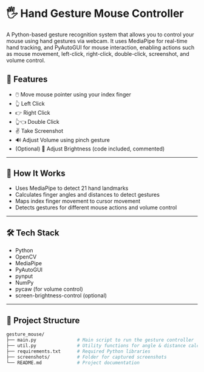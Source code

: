# 🖐️ Hand Gesture Mouse Controller

A Python-based gesture recognition system that allows you to control your mouse using hand gestures via webcam. It uses MediaPipe for real-time hand tracking, and PyAutoGUI for mouse interaction, enabling actions such as mouse movement, left-click, right-click, double-click, screenshot, and volume control.



## 🚀 Features

- 🖱️ Move mouse pointer using your index finger
- 👆 Left Click
- 👉 Right Click
- 👆👈 Double Click
- ✌️ Take Screenshot
- 🔊 Adjust Volume using pinch gesture
- (Optional) 🔆 Adjust Brightness (code included, commented)

---

## 🧠 How It Works

- Uses MediaPipe to detect 21 hand landmarks
- Calculates finger angles and distances to detect gestures
- Maps index finger movement to cursor movement
- Detects gestures for different mouse actions and volume control

---

## 🛠️ Tech Stack

- Python
- OpenCV
- MediaPipe
- PyAutoGUI
- pynput
- NumPy
- pycaw (for volume control)
- screen-brightness-control (optional)

---

## 📁 Project Structure

```bash
gesture_mouse/
├── main.py               # Main script to run the gesture controller
├── util.py               # Utility functions for angle & distance calculations
├── requirements.txt      # Required Python libraries
├── screenshots/          # Folder for captured screenshots
└── README.md             # Project documentation
